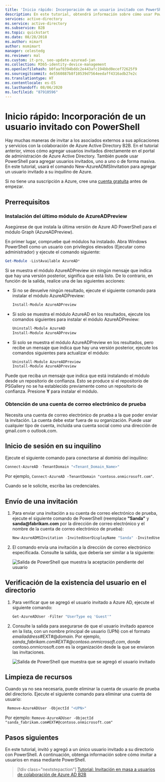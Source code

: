 ```yaml
---
title: 'Inicio rápido: Incorporación de un usuario invitado con PowerShell (Azure AD)'
description: En este tutorial, obtendrá información sobre cómo usar PowerShell para enviar una invitación a un usuario externo de colaboración de Azure AD B2B.
services: active-directory
ms.service: active-directory
ms.subservice: B2B
ms.topic: quickstart
ms.date: 08/28/2018
ms.author: mimart
author: msmimart
manager: celestedg
ms.reviewer: mal
ms.custom: it-pro, seo-update-azuread-jan
ms.collection: M365-identity-device-management
ms.openlocfilehash: b0faaf0394bddc2e443afc194bbd0ecef72625f9
ms.sourcegitcommit: 4e5560887b8f10539d7564eedaff4316adb27e2c
ms.translationtype: HT
ms.contentlocale: es-ES
ms.lasthandoff: 08/06/2020
ms.locfileid: "87910596"
---
```

# <a name="quickstart-add-a-guest-user-with-powershell"></a>Inicio rápido: Incorporación de un usuario invitado con PowerShell

Hay muchas maneras de invitar a los asociados externos a sus aplicaciones y servicios con la colaboración de Azure Active Directory B2B. En el tutorial anterior, vimos cómo agregar usuarios invitados directamente en el portal de administración de Azure Active Directory. También puede usar PowerShell para agregar usuarios invitados, uno a uno o de forma masiva. En este tutorial, usará el comando New-AzureADMSInvitation para agregar un usuario invitado a su inquilino de Azure.

Si no tiene una suscripción a Azure, cree una [cuenta gratuita](https://azure.microsoft.com/free/?WT.mc_id=A261C142F) antes de empezar. 

## <a name="prerequisites"></a>Prerrequisitos

### <a name="install-the-latest-azureadpreview-module"></a>Instalación del último módulo de AzureADPreview
Asegúrese de que instala la última versión de Azure AD PowerShell para el módulo Graph (AzureADPreview). 

En primer lugar, compruebe qué módulos ha instalado. Abra Windows PowerShell como un usuario con privilegios elevados (Ejecutar como administrador) y ejecute el comando siguiente:
 
```powershell  
Get-Module -ListAvailable AzureAD*
```

Si se muestra el módulo AzureADPreview sin ningún mensaje que indica que hay una versión posterior, significa que está listo. De lo contrario, en función de la salida, realice una de las siguientes acciones:

- Si no se devuelve ningún resultado, ejecute el siguiente comando para instalar el módulo AzureADPreview:
  
   ```powershell  
   Install-Module AzureADPreview
   ```
- Si solo se muestra el módulo AzureAD en los resultados, ejecute los comandos siguientes para instalar el módulo AzureADPreview: 

   ```powershell 
   Uninstall-Module AzureAD 
   Install-Module AzureADPreview 
   ```
- Si solo se muestra el módulo AzureADPreview en los resultados, pero recibe un mensaje que indica que hay una versión posterior, ejecute los comandos siguientes para actualizar el módulo: 

   ```powershell 
   Uninstall-Module AzureADPreview 
   Install-Module AzureADPreview 
  ```

Puede que reciba un mensaje que indica que está instalando el módulo desde un repositorio de confianza. Esto se produce si el repositorio de PSGallery no se ha establecido previamente como un repositorio de confianza. Presione **Y** para instalar el módulo.

### <a name="get-a-test-email-account"></a>Obtención de una cuenta de correo electrónico de prueba

Necesita una cuenta de correo electrónico de prueba a la que poder enviar la invitación. La cuenta debe estar fuera de su organización. Puede usar cualquier tipo de cuenta, incluida una cuenta social como una dirección de gmail.com o outlook.com.

## <a name="sign-in-to-your-tenant"></a>Inicio de sesión en su inquilino

Ejecute el siguiente comando para conectarse al dominio del inquilino:

```powershell
Connect-AzureAD -TenantDomain "<Tenant_Domain_Name>"
```
Por ejemplo, `Connect-AzureAD -TenantDomain "contoso.onmicrosoft.com"`.

Cuando se le solicite, escriba las credenciales.

## <a name="send-an-invitation"></a>Envío de una invitación

1. Para enviar una invitación a su cuenta de correo electrónico de prueba, ejecute el siguiente comando de PowerShell (reemplace **"Sanda"** y **sanda\@fabrikam.com** por la dirección de correo electrónico y el nombre de la cuenta de correo electrónico de prueba): 

   ```powershell
   New-AzureADMSInvitation -InvitedUserDisplayName "Sanda" -InvitedUserEmailAddress sanda@fabrikam.com -InviteRedirectURL https://myapps.microsoft.com -SendInvitationMessage $true
   ```
2. El comando envía una invitación a la dirección de correo electrónico especificada. Consulte la salida, que debería ser similar a la siguiente:

   ![Salida de PowerShell que muestra la aceptación pendiente del usuario](media/quickstart-invite-powershell/powershell-azureadmsinvitation-result.png)

## <a name="verify-the-user-exists-in-the-directory"></a>Verificación de la existencia del usuario en el directorio

1. Para verificar que se agregó el usuario invitado a Azure AD, ejecute el siguiente comando:
 
   ```powershell
   Get-AzureADUser -Filter "UserType eq 'Guest'"
   ```
3. Consulte la salida para asegurarse de que el usuario invitado aparece en la lista, con un nombre principal de usuario (UPN) con el formato *emailaddress*#EXT#\@*domain*. Por ejemplo, *sanda_fabrikam.com#EXT#\@contoso.onmicrosoft.com*, donde contoso.onmicrosoft.com es la organización desde la que se enviaron las invitaciones.

   ![Salida de PowerShell que muestra que se agregó el usuario invitado](media/quickstart-invite-powershell/powershell-guest-user-added.png)

## <a name="clean-up-resources"></a>Limpieza de recursos

Cuando ya no sea necesaria, puede eliminar la cuenta de usuario de prueba del directorio. Ejecute el siguiente comando para eliminar una cuenta de usuario:

```powershell
 Remove-AzureADUser -ObjectId "<UPN>"
```
Por ejemplo: `Remove-AzureADUser -ObjectId "sanda_fabrikam.com#EXT#@contoso.onmicrosoft.com"`


## <a name="next-steps"></a>Pasos siguientes
En este tutorial, invitó y agregó a un único usuario invitado a su directorio con PowerShell. A continuación, obtenga información sobre cómo invitar a usuarios en masa mediante PowerShell.

> [!div class="nextstepaction"]
> [Tutorial: Invitación en masa a usuarios de colaboración de Azure AD B2B](tutorial-bulk-invite.md)
